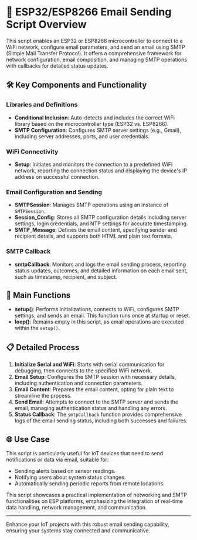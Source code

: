# 📧 ESP32/ESP8266 Email Sending Script Overview

This script enables an ESP32 or ESP8266 microcontroller to connect to a WiFi network, configure email parameters, and send an email using SMTP (Simple Mail Transfer Protocol). It offers a comprehensive framework for network configuration, email composition, and managing SMTP operations with callbacks for detailed status updates.

## 🛠 Key Components and Functionality

### Libraries and Definitions

- **Conditional Inclusion**: Auto-detects and includes the correct WiFi library based on the microcontroller type (ESP32 vs. ESP8266).
- **SMTP Configuration**: Configures SMTP server settings (e.g., Gmail), including server addresses, ports, and user credentials.

### WiFi Connectivity

- **Setup**: Initiates and monitors the connection to a predefined WiFi network, reporting the connection status and displaying the device's IP address on successful connection.

### Email Configuration and Sending

- **SMTPSession**: Manages SMTP operations using an instance of `SMTPSession`.
- **Session_Config**: Stores all SMTP configuration details including server settings, login credentials, and NTP settings for accurate timestamping.
- **SMTP_Message**: Defines the email content, specifying sender and recipient details, and supports both HTML and plain text formats.

### SMTP Callback

- **smtpCallback**: Monitors and logs the email sending process, reporting status updates, outcomes, and detailed information on each email sent, such as timestamp, recipient, and subject.

## 🔄 Main Functions

- **setup()**: Performs initializations, connects to WiFi, configures SMTP settings, and sends an email. This function runs once at startup or reset.
- **loop()**: Remains empty in this script, as email operations are executed within the `setup()`.

## 📋 Detailed Process

1. **Initialize Serial and WiFi**: Starts with serial communication for debugging, then connects to the specified WiFi network.
2. **Email Setup**: Configures the SMTP session with necessary details, including authentication and connection parameters.
3. **Email Content**: Prepares the email content, opting for plain text to streamline the process.
4. **Send Email**: Attempts to connect to the SMTP server and sends the email, managing authentication status and handling any errors.
5. **Status Callback**: The `smtpCallback` function provides comprehensive logs of the email sending status, including both successes and failures.

## 🌐 Use Case

This script is particularly useful for IoT devices that need to send notifications or data via email, suitable for:
- Sending alerts based on sensor readings.
- Notifying users about system status changes.
- Automatically sending periodic reports from remote locations.

This script showcases a practical implementation of networking and SMTP functionalities on ESP platforms, emphasizing the integration of real-time data handling, network management, and communication.

---
Enhance your IoT projects with this robust email sending capability, ensuring your systems stay connected and communicative.
